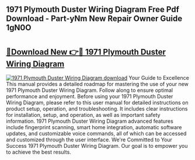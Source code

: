## 1971 Plymouth Duster Wiring Diagram Free Pdf Download - Part-yNm New Repair Owner Guide 1gN0O

# <h2><a href="http://dfmzd16.blite.top/?on=1971+Plymouth+Duster+Wiring+Diagram">🔗Download New 👉🔴 1971 Plymouth Duster Wiring Diagram</a></h2>

[![1971 Plymouth Duster Wiring Diagram download](https://i.imgur.com/lujVjoI.png)](http://dfmzd16.blite.top/?on=1971+Plymouth+Duster+Wiring+Diagram)
Your Guide to Excellence This manual provides a detailed roadmap for mastering the use of your new 1971 Plymouth Duster Wiring Diagram. Follow along to ensure optimal performance and enjoyment. Before using your 1971 Plymouth Duster Wiring Diagram, please refer to this user manual for detailed instructions on product setup, operation, and troubleshooting. It includes clear instructions for installation, setup, and operation, as well as important safety information. 1971 Plymouth Duster Wiring Diagram advanced features include fingerprint scanning, smart home integration, automatic software updates, and customizable voice commands, all of which can be accessed and customized through the user interface. We're Committed to Your Success 1971 Plymouth Duster Wiring Diagram. Our goal is to empower you to achieve the best results.
